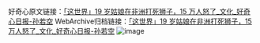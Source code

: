 好奇心原文链接：[「这世界」19 岁姑娘在非洲打死狮子，15 万人怒了_文化_好奇心日报-孙若空](https://www.qdaily.com/articles/1407.html)
WebArchive归档链接：[「这世界」19 岁姑娘在非洲打死狮子，15 万人怒了_文化_好奇心日报-孙若空](http://web.archive.org/web/20190623145900/https://www.qdaily.com/articles/1407.html)
![image](http://ww3.sinaimg.cn/large/007d5XDply1g3v4dtsknvj30u030phdt)